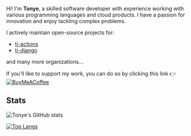Hi! I'm **Tonye**, a skilled software developer with experience working with various programming languages and cloud products. I have a passion for innovation and enjoy tackling complex problems.

I actively maintain open-source projects for:
- [tj-actions](https://github.com/tj-actions)
- [tj-django](https://github.com/tj-django)

and many more organizations...

If you'll like to support my work, you can do so by clicking this link 👉 [![BuyMeACoffee](https://img.shields.io/badge/Buy%20Me%20a%20Coffee-ffdd00?style=for-the-badge&logo=buy-me-a-coffee&logoColor=black)](https://buymeacoffee.com/jackton1)

## Stats

![Tonye's GitHub stats](https://github-readme-stats-five-phi-49.vercel.app/api?username=jackton1&show_icons=true&theme=transparent&show=reviews,discussions_started,discussions_answered,prs_merged,prs_merged_percentage)

[![Top Langs](https://github-readme-stats-five-phi-49.vercel.app/api/top-langs/?username=anuraghazra&layout=donut&langs_count=20&theme=transparent)](https://github.com/anuraghazra/github-readme-stats)
